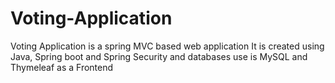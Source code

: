 # Voting-Application
Voting Application is a  spring MVC based web application It is created using Java, Spring boot and Spring Security and databases use is MySQL  and Thymeleaf as a Frontend
